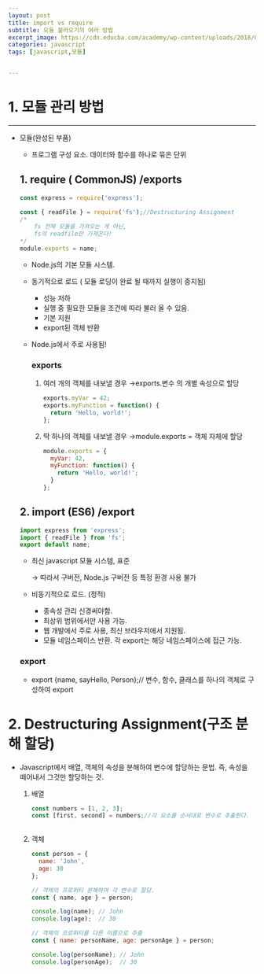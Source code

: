 ```yaml
---
layout: post
title: import vs require
subtitle: 모듈 불러오기의 여러 방법
excerpt_image: https://cdn.educba.com/academy/wp-content/uploads/2018/09/Require-vs-Import.png
categories: javascript
tags: [javascript,모듈]


---
```


# 1. 모듈 관리 방법

---

- 모듈(완성된 부품)
    - 프로그램 구성 요소. 데이터와 함수를 하나로 묶은 단위
    
    ## 1. require ( CommonJS) /exports
    
    ```jsx
    const express = require('express');
    
    const { readFile } = require('fs');//Destructuring Assignment
    /*  
    	fs 전체 모듈을 가져오는 게 아닌,
    	fs의 readfile만 가져온다!
    */
    module.exports = name;
    ```
    
    - Node.js의 기본 모듈 시스템.
    - 동기적으로 로드 ( 모듈 로딩이 완료 될 때까지 실행이 중지됨)
        - 성능 저하
        - 실행 중 필요한 모듈을 조건에 따라 불러 올 수 있음.
        - 기본 지원
        - export된 객체 반환
    - Node.js에서 주로 사용됨!
        
        ### exports
        
        1. 여러 개의 객체를 내보낼 경우 →exports.변수 의 개별 속성으로 할당
            
            ```jsx
            exports.myVar = 42;
            exports.myFunction = function() {
              return 'Hello, world!';
            };
            ```
            
        2. 딱 하나의 객체를 내보낼 경우 →module.exports = 객체 자체에 할당
            
            ```jsx
            module.exports = {
              myVar: 42,
              myFunction: function() {
                return 'Hello, world!';
              }
            };
            ```
            
    
    ## 2. import (ES6) /export
    
    ```jsx
    import express from 'express';
    import { readFile } from 'fs';
    export default name;
    ```
    
    - 최신 javascript 모듈 시스템, 표준
        
        → 따라서 구버전, Node.js 구버전 등 특정 환경 사용 불가
        
    - 비동기적으로 로드. (정적)
        - 종속성 관리 신경써야함.
        - 최상위 범위에서만 사용 가능.
        - 웹 개발에서 주로 사용, 최신 브라우저에서 지원됨.
        - 모듈 네임스페이스 반환. 각 export는 해당 네임스페이스에 접근 가능.
    
    ### export
    
    - export {name, sayHello, Person};// 변수, 함수, 클래스를 하나의 객체로 구성하여 export
    

# 2. Destructuring Assignment(구조 분해 할당)

- Javascript에서 배열, 객체의 속성을 분해하여 변수에 할당하는 문법. 즉, 속성을 떼어내서 그것만 할당하는 것.
    1. 배열
        
        ```jsx
        const numbers = [1, 2, 3];
        const [first, second] = numbers;//각 요소를 순서대로 변수로 추출한다.
         
        ```
        
    2. 객체
        
        ```jsx
        const person = {
          name: 'John',
          age: 30
        };
        
        // 객체의 프로퍼티 분해하여 각 변수로 할당.
        const { name, age } = person;
        
        console.log(name); // John
        console.log(age);  // 30
        
        // 객체의 프로퍼티를 다른 이름으로 추출
        const { name: personName, age: personAge } = person;
        
        console.log(personName); // John
        console.log(personAge);  // 30
        ```